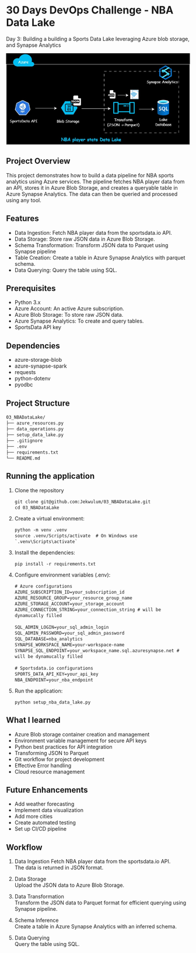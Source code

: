 # 30 Days DevOps Challenge - NBA Data Lake
Day 3: Building a building a Sports Data Lake leveraging Azure blob storage, and Synapse Analytics

![Project Structure](./DevopsChallenge_day03.jpg)


## Project Overview
This project demonstrates how to build a data pipeline for NBA sports analytics using Azure services. The pipeline fetches NBA player data from an API, stores it in Azure Blob Storage, and creates a queryable table in Azure Synapse Analytics. The data can then be queried and processed using any tool.

## Features
- Data Ingestion: Fetch NBA player data from the sportsdata.io API.
- Data Storage: Store raw JSON data in Azure Blob Storage.
- Schema Transformation: Transform JSON data to Parquet using Synapse pipeline
- Table Creation: Create a table in Azure Synapse Analytics with parquet schema.
- Data Querying: Query the table using SQL.

## Prerequisites
- Python 3.x
- Azure Account: An active Azure subscription.
- Azure Blob Storage: To store raw JSON data.
- Azure Synapse Analytics: To create and query tables.
- SportsData API key

## Dependencies
- azure-storage-blob
- azure-synapse-spark
- requests
- python-dotenv
- pyodbc

## Project Structure
```shell
03_NBADataLake/
├── azure_resources.py
├── data_operations.py
├── setup_data_lake.py
├── .gitignore
├── .env
├── requirements.txt
└── README.md
```

## Running the application
1. Clone the repository
    ```shell
    git clone git@github.com:Jekwulum/03_NBADataLake.git
    cd 03_NBADataLake
    ```
2. Create a virtual environment:
   ```shell
   python -m venv .venv
   source .venv/Scripts/activate  # On Windows use `.venv\Scripts\activate`
   ```
3. Install the dependencies:
   ```shell
   pip install -r requirements.txt
   ```
4. Configure environment variables (.env):
   ```shell
   # Azure configurations
   AZURE_SUBSCRIPTION_ID=your_subscription_id
   AZURE_RESOURCE_GROUP=your_resource_group_name
   AZURE_STORAGE_ACCOUNT=your_storage_account
   AZURE_CONNECTION_STRING=your_connection_string # will be dynamucally filled
   
   SQL_ADMIN_LOGIN=your_sql_admin_login
   SQL_ADMIN_PASSWORD=your_sql_admin_password
   SQL_DATABASE=nba_analytics
   SYNAPSE_WORKSPACE_NAME=your-workspace-name
   SYNAPSE_SQL_ENDPOINT=your_workspace_name.sql.azuresynapse.net # will be dynamucally filled

   # Sportsdata.io configurations
   SPORTS_DATA_API_KEY=your_api_key
   NBA_ENDPOINT=your_nba_endpoint
   ```
5. Run the application:
   ```shell 
   python setup_nba_data_lake.py
   ```

## What I learned
- Azure Blob storage container creation and management
- Environment variable management for secure API keys
- Python best practices for API integration
- Transforming JSON to Parquet
- Git workflow for project development
- Effective Error handling
- Cloud resource management

## Future Enhancements
- Add weather forecasting
- Implement data visualization
- Add more cities
- Create automated testing
- Set up CI/CD pipeline

## Workflow
1. Data Ingestion
   Fetch NBA player data from the sportsdata.io API. <br>
   The data is returned in JSON format.

2. Data Storage <br>
   Upload the JSON data to Azure Blob Storage.

3. Data Transformation <br>
   Transform the JSON data to Parquet format for efficient querying using Synapse pipeline.

4. Schema Inference <br>
   Create a table in Azure Synapse Analytics with an inferred schema.

5. Data Querying <br>
   Query the table using SQL.
